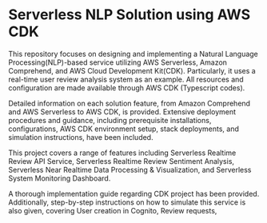 # Serverless NLP Solution using AWS CDK

This repository focuses on designing and implementing a Natural Language Processing(NLP)-based service utilizing AWS Serverless, Amazon Comprehend, and AWS Cloud Development Kit(CDK). Particularly, it uses a real-time user review analysis system as an example. All resources and configuration are made available through AWS CDK (Typescript codes).

Detailed information on each solution feature, from Amazon Comprehend and AWS Serverless to AWS CDK, is provided. Extensive deployment procedures and guidance, including prerequisite installations, configurations, AWS CDK environment setup, stack deployments, and simulation instructions, have been included.

This project covers a range of features including Serverless Realtime Review API Service, Serverless Realtime Review Sentiment Analysis, Serverless Near Realtime Data Processing & Visualization, and Serverless System Monitoring Dashboard.

A thorough implementation guide regarding CDK project has been provided. Additionally, step-by-step instructions on how to simulate this service is also given, covering User creation in Cognito, Review requests, 